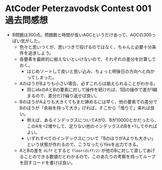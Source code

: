 # AtCoder Peterzavodsk Contest 001 過去問感想

- B問題は300点。問題数と時間が長いAGCというだけあって、AGCの300っぽい気がした。
  - 色々と思いつくが、思いつきで投げるのではなく、ちゃんと必要十分条件を追求しよう。
  - 各要素を最終的に揃えないといけないので、それぞれの差分を計算しておく。
    - はじめソートして良いと思い込み、ちょっと明後日の方向へと向かってしまった。
  - AのほうがBよりも小さい場合、必ずこれらは揃えられることがわかる。
    - 同じidxのAとBの要素に対して操作を続ければ、1回の操作で差が1縮まるので、差分だけ繰り返せば良い。
  - BのほうがAよりも大きくてもまだ諦めるには早く、他の要素での差分でBのほうが「余裕を持って大き」ければ、そこから「借りて」来れば良い。
    - 例えば、あるインデックスについてAが0、Bが10000とかだったら、このAを+2増やして、足りない他のインデックスのBを+1してやればよい。
    - いずれすべてのインデックスについて「BのほうがAよりも大きい」という状態が作れるので、こうなったらYesを出力できる。
  - AとBの差を `diff` とすると `floor(diff/2)` が他のBに対して貸してあげることのできる数値だとわかるので、このあたりの考察を持ってループを回すコードを書けば良い。
